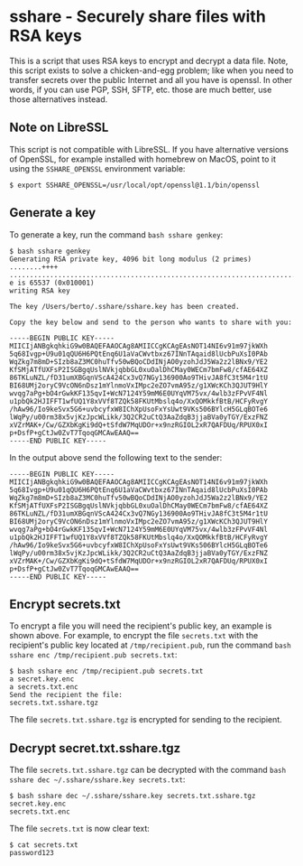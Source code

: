 # sshare - Securely share files with RSA keys

This is a script that uses RSA keys to encrypt and decrypt a data file.  Note, this script exists to solve a chicken-and-egg problem; like when you need to transfer secrets over the public Internet and all you have is openssl.  In other words, if you can use PGP, SSH, SFTP, etc. those are much better, use those alternatives instead.


## Note on LibreSSL

This script is not compatible with LibreSSL.  If you have alternative versions of OpenSSL, for example installed with homebrew on MacOS, point to it using the `SSHARE_OPENSSL` environment variable:

```
$ export SSHARE_OPENSSL=/usr/local/opt/openssl@1.1/bin/openssl
```


## Generate a key

To generate a key, run the command `bash sshare genkey`:

```
$ bash sshare genkey
Generating RSA private key, 4096 bit long modulus (2 primes)
........++++
........................................................................................................................................................++++
e is 65537 (0x010001)
writing RSA key

The key /Users/berto/.sshare/sshare.key has been created.

Copy the key below and send to the person who wants to share with you:

-----BEGIN PUBLIC KEY-----
MIICIjANBgkqhkiG9w0BAQEFAAOCAg8AMIICCgKCAgEAsNOT14NI6v91m97jkWXh
5q68Ivgp+U9u01qQU6H6PQtEnq6U1aVaCWvtbxz67INnTAqaid8lUcbPuXsI0PAb
WqZkg7m8mD+SIzb8aZ3MC0huTfv50wBQoCDdINjAO0yzohJdJ5Wa2z2lBNx9/YE2
KfSMjATfUXFsP2ISGBgqUslNVkjqbbGL0xuOalDhCMay0WECm7bmFw8/cfAE64XZ
86TKLuNZL/fD31umXBGqnVScA424Cx3vQ7NGy136900Ao9THivJA8fC3t5M4r1tU
BI68UMj2oryC9VcON6nDsz1mYlnmoVxIMpc2eZO7vmA95z/g1XWcKCh3QJUT9HlY
wvqg7aPg+bO4rGwkKF135qvI+WcN7124Y59mM6E0UYqVM75vx/4wlb3zFPvVF4Nl
u1pbQk2HJIFFT1wfUQ1Y8xVVf8TZQk58FKUtMbslq4o/XxQOMkkfBtB/HCFyRvgY
/hAw96/Io9keSvx5G6+uvbcyfxW8IChXpUsoFxYsUwt9VKs506BYlcH5GLqBOTe6
lWqPy/u00rm38x5vjKzJpcWLikk/3Q2CR2uCtQ3AaZdqB3jjaBVa0yTGY/ExzFNZ
xVZrMAK+/Cw/GZXbKgKi9dQ+tSfdW7MqUDOr+x9nzRGIOL2xR7QAFDUq/RPUX0xI
p+DsfP+gCtJw0ZvT7TqoqGMCAwEAAQ==
-----END PUBLIC KEY-----
```

In the output above send the following text to the sender:

```
-----BEGIN PUBLIC KEY-----
MIICIjANBgkqhkiG9w0BAQEFAAOCAg8AMIICCgKCAgEAsNOT14NI6v91m97jkWXh
5q68Ivgp+U9u01qQU6H6PQtEnq6U1aVaCWvtbxz67INnTAqaid8lUcbPuXsI0PAb
WqZkg7m8mD+SIzb8aZ3MC0huTfv50wBQoCDdINjAO0yzohJdJ5Wa2z2lBNx9/YE2
KfSMjATfUXFsP2ISGBgqUslNVkjqbbGL0xuOalDhCMay0WECm7bmFw8/cfAE64XZ
86TKLuNZL/fD31umXBGqnVScA424Cx3vQ7NGy136900Ao9THivJA8fC3t5M4r1tU
BI68UMj2oryC9VcON6nDsz1mYlnmoVxIMpc2eZO7vmA95z/g1XWcKCh3QJUT9HlY
wvqg7aPg+bO4rGwkKF135qvI+WcN7124Y59mM6E0UYqVM75vx/4wlb3zFPvVF4Nl
u1pbQk2HJIFFT1wfUQ1Y8xVVf8TZQk58FKUtMbslq4o/XxQOMkkfBtB/HCFyRvgY
/hAw96/Io9keSvx5G6+uvbcyfxW8IChXpUsoFxYsUwt9VKs506BYlcH5GLqBOTe6
lWqPy/u00rm38x5vjKzJpcWLikk/3Q2CR2uCtQ3AaZdqB3jjaBVa0yTGY/ExzFNZ
xVZrMAK+/Cw/GZXbKgKi9dQ+tSfdW7MqUDOr+x9nzRGIOL2xR7QAFDUq/RPUX0xI
p+DsfP+gCtJw0ZvT7TqoqGMCAwEAAQ==
-----END PUBLIC KEY-----
```


## Encrypt secrets.txt

To encrypt a file you will need the recipient's public key, an example is shown above.  For example, to encrypt the file `secrets.txt` with the recipient's public key located at `/tmp/recipient.pub`, run the command `bash sshare enc /tmp/recipient.pub secrets.txt`:

```
$ bash sshare enc /tmp/recipient.pub secrets.txt
a secret.key.enc
a secrets.txt.enc
Send the recipient the file:
secrets.txt.sshare.tgz
```

The file `secrets.txt.sshare.tgz` is encrypted for sending to the recipient.


## Decrypt secret.txt.sshare.tgz

The file `secrets.txt.sshare.tgz` can be decrypted with the command `bash sshare dec ~/.sshare/sshare.key secrets.txt`:

```
$ bash sshare dec ~/.sshare/sshare.key secrets.txt.sshare.tgz
secret.key.enc
secrets.txt.enc
```

The file `secrets.txt` is now clear text:

```
$ cat secrets.txt
password123
```
